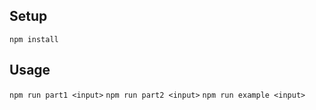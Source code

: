 ## Setup
`npm install`

## Usage
`npm run part1 <input>`
`npm run part2 <input>`
`npm run example <input>`
